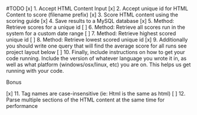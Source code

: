 #TODO
[x] 1. Accept HTML Content Input
[x] 2. Accept unique id for HTML Content to score (filename prefix)
[x] 3. Score HTML content using the scoring guide
[x] 4. Save results to a MySQL database
[x] 5. Method: Retrieve scores for a unique id
[ ] 6. Method: Retrieve all scores run in the system for a custom date range
[ ] 7. Method: Retrieve highest scored unique id
[ ] 8. Method: Retrieve lowest scored unique id
[x] 9. Additionally you should write one query that will find the average score for all runs see project layout below
[ ] 10. Finally, include instructions on how to get your code running. Include the version of whatever language you wrote it in, as well as what platform (windows/osx/linux, etc) you are on. This helps us get running with your code.

Bonus

[x] 11. Tag names are case-insensitive (ie: Html is the same as html)
[ ] 12. Parse multiple sections of the HTML content at the same time for performance
